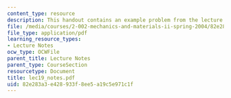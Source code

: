 ```yaml
---
content_type: resource
description: This handout contains an example problem from the lecture.
file: /media/courses/2-002-mechanics-and-materials-ii-spring-2004/82e283a3e428933f8ee5a19c5e971c1f_lec19_notes.pdf
file_type: application/pdf
learning_resource_types:
- Lecture Notes
ocw_type: OCWFile
parent_title: Lecture Notes
parent_type: CourseSection
resourcetype: Document
title: lec19_notes.pdf
uid: 82e283a3-e428-933f-8ee5-a19c5e971c1f
---
```

